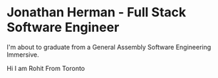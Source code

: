 # Jonathan Herman - Full Stack Software Engineer
I'm about to graduate from a General Assembly Software Engineering Immersive.

Hi I am Rohit From Toronto
